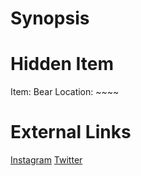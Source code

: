 # Synopsis


# Hidden Item
Item: Bear
Location: ~~~~

# External Links
[Instagram](https://www.instagram.com/p/B3nVUGTAJxg/)
[Twitter]()
